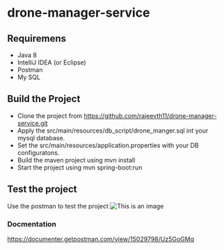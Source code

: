 # drone-manager-service

## Requiremens
- Java 8
- IntelliJ IDEA (or Eclipse)
- Postman
- My SQL

## Build the Project
- Clone the project from https://github.com/rajeevth11/drone-manager-service.git
- Apply the src/main/resources/db_script/drone_manger.sql int your mysql database.
- Set the src/main/resources/application.properties with your DB configuratons.
- Build the maven project using mvn install
- Start the project using mvn spring-boot:run 

## Test the project
Use the postman to test the project
![This is an image]([http://url/to/img.png](https://drive.google.com/file/d/17gnP7Ss52QU0QChLILEQ2mrx2HEIgztp/view?usp=sharing))
### Docmentation
https://documenter.getpostman.com/view/15029798/Uz5GoGMq
